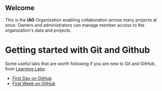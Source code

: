 ## Welcome

This is the **IAG** Organization enabling collaboration across many projects at once. Owners and administrators can manage member access to the organization's data and projects.

# Getting started with Git and Github

Some useful labs that are worth following if you are new to Git and GitHub, from [Learning Labs](https://lab.github.com/):

- [First Day on GitHub](https://skills.github.com/#first-day-on-github)
- [First Week on GitHub](https://skills.github.com/#first-week-on-github)


